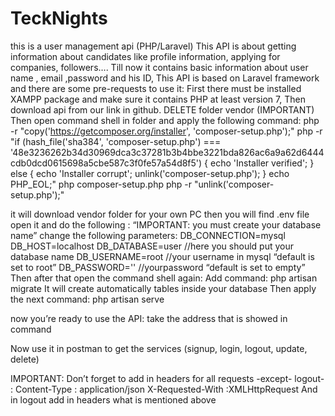 # TeckNights
this is a user management api (PHP/Laravel)
This API is about getting information about candidates like profile information, applying for companies, followers….
Till now it contains basic information about user name , email ,password and his ID,
This API is based on Laravel framework and there are some pre-requests to use it:
First there must be installed XAMPP package and make sure it contains PHP at least version 7,
Then download api from our link in github.
DELETE folder vendor (IMPORTANT)
Then open command shell in folder and apply the following command:
php -r "copy('https://getcomposer.org/installer', 'composer-setup.php');"
php -r "if (hash_file('sha384', 'composer-setup.php') === '48e3236262b34d30969dca3c37281b3b4bbe3221bda826ac6a9a62d6444cdb0dcd0615698a5cbe587c3f0fe57a54d8f5') { echo 'Installer verified'; } else { echo 'Installer corrupt'; unlink('composer-setup.php'); } echo PHP_EOL;"
php composer-setup.php
php -r "unlink('composer-setup.php');"

it will download vendor folder for your own PC
then you will find .env file
open it and do the following : “IMPORTANT: you must create your database name”
change the following parameters:
DB_CONNECTION=mysql
DB_HOST=localhost
DB_DATABASE=user //here you should put your database name
DB_USERNAME=root  //your username in mysql “default is set to root”
DB_PASSWORD='' //yourpassword “default is set to empty”
Then after that open the command shell again:
Add command: php artisan migrate
It will create automatically tables inside your database
Then apply the next command:
php artisan serve

now you’re ready to use the API:
take the address that is showed in command
 
Now use it in postman to get the services (signup, login, logout, update, delete)

IMPORTANT:
Don’t forget to add in headers for all requests -except- logout- :
Content-Type : application/json
X-Requested-With :XMLHttpRequest
And in logout add in headers what is mentioned above
